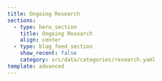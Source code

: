 ```yaml
---
title: Ongoing Research
sections:
  - type: hero_section
    title: Ongoing Research
    align: center
  - type: blog_feed_section
    show_recent: false
    category: src/data/categories/research.yaml
template: advanced
---
```

